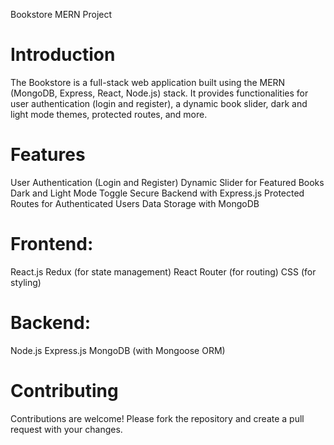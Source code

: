 Bookstore MERN Project

# Introduction
The Bookstore is a full-stack web application built using the MERN (MongoDB, Express, React, Node.js) stack. It provides functionalities for user authentication (login and register), a dynamic book slider, dark and light mode themes, protected routes, and more.

# Features
User Authentication (Login and Register)
Dynamic Slider for Featured Books
Dark and Light Mode Toggle
Secure Backend with Express.js
Protected Routes for Authenticated Users
Data Storage with MongoDB


# Frontend:
React.js
Redux (for state management)
React Router (for routing)
CSS (for styling)


# Backend:
Node.js
Express.js
MongoDB (with Mongoose ORM)

# Contributing
Contributions are welcome! Please fork the repository and create a pull request with your changes.
